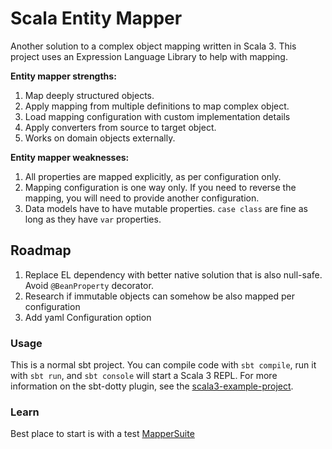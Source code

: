 # Scala Entity Mapper

Another solution to a complex object mapping written in Scala 3. 
This project uses an Expression Language Library to help with mapping.

**Entity mapper strengths:**

  1. Map deeply structured objects.
  1. Apply mapping from multiple definitions to map complex object.
  1. Load mapping configuration with custom implementation details
  1. Apply converters from source to target object.
  1. Works on domain objects externally.

**Entity mapper weaknesses:**
  1. All properties are mapped explicitly, as per configuration only. 
  1. Mapping configuration is one way only. If you need to reverse the mapping, you will need to provide another configuration.
  2. Data models have to have mutable properties. `case class` are fine as long as they have `var` properties.

## Roadmap

  1. Replace EL dependency with better native solution that is also null-safe. Avoid `@BeanProperty` decorator.
  1. Research if immutable objects can somehow be also mapped per configuration
  2. Add yaml Configuration option

### Usage

This is a normal sbt project. You can compile code with `sbt compile`, run it with `sbt run`, and `sbt console` will start a Scala 3 REPL.
For more information on the sbt-dotty plugin, see the
[scala3-example-project](https://github.com/scala/scala3-example-project/blob/main/README.md).

### Learn

Best place to start is with a test [MapperSuite](src/test/scala/MapperSuite.scala)

